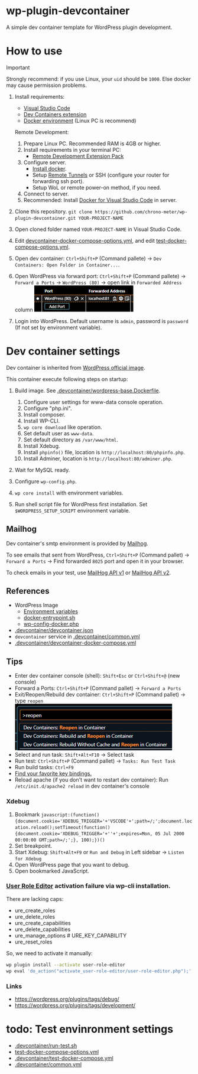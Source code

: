 # wp-plugin-devcontainer
A simple dev container template for WordPress plugin development.


# How to use

> [!IMPORTANT]
> Strongly recommend: if you use Linux, your `uid` should be `1000`. Else docker may cause permission problems.

 1. Install requirements:
    * [Visual Studio Code](https://code.visualstudio.com/)
    * [Dev Containers extension](https://marketplace.visualstudio.com/items?itemName=ms-vscode-remote.remote-containers)
    * [Docker environment](https://code.visualstudio.com/docs/devcontainers/containers#_installation) (Linux PC is recommend)

    Remote Development:

       1. Prepare Linux PC. Recommended RAM is 4GB or higher.
       2. Install requirements in your terminal PC:
          * [Remote Development Extension Pack](https://marketplace.visualstudio.com/items?itemName=ms-vscode-remote.vscode-remote-extensionpack)
       3. Configure server.
          * [Install docker](https://code.visualstudio.com/docs/devcontainers/containers#_installation:~:text=tricks%20for%20troubleshooting.-,Linux,-%3A).
          * Setup [Remote Tunnels](https://code.visualstudio.com/docs/remote/tunnels) or SSH (configure your router for forwarding ssh port).
          * Setup WoL or remote power-on method, if you need.
       4. Connect to server.
       5. Recommended: Install [Docker for Visual Studio Code](https://marketplace.visualstudio.com/items?itemName=ms-azuretools.vscode-docker) in server.

 2. Clone this repository. `git clone https://github.com/chrono-meter/wp-plugin-devcontainer.git YOUR-PROJECT-NAME`
 3. Open cloned folder named `YOUR-PROJECT-NAME` in Visual Studio Code.
 4. Edit [devcontainer-docker-compose-options.yml](../devcontainer-docker-compose-options.yml), and edit [test-docker-compose-options.yml](../test-docker-compose-options.yml).
 5. Open dev container: `Ctrl+Shift+P` (Command pallete) → `Dev Containers: Open Folder in Container...`.
 6. Open WordPress via forward port: `Ctrl+Shift+P` (Command pallete) → `Forward a Ports` → `WordPress (80)` → open link in `Forwarded Address` column ![img](doc/vscode-open-forward-port.png)
 7. Login into WordPress. Default username is `admin`, password is `password` (If not set by environment variable).


# Dev container settings

Dev container is inherited from [WordPress official image](https://hub.docker.com/_/wordpress).

This container execute following steps on startup:

 1. Build image. See [.devcontainer/wordpress-base.Dockerfile](wordpress-base.Dockerfile).

    1. Configure user settings for www-data console operation.
    2. Configure "php.ini".
    3. Install composer.
    4. Install WP-CLI.
    5. `wp core download` like operation.
    6. Set default user as `www-data`.
    7. Set default directory as `/var/www/html`.
    8. Install Xdebug.
    9. Install `phpinfo()` file, location is `http://localhost:80/phpinfo.php`.
    10. Install Adminer, location is `http://localhost:80/adminer.php`.

 2. Wait for MySQL ready.

 3. Configure `wp-config.php`.

 4. `wp core install` with environment variables.

 5. Run shell script file for WordPress first installation. Set `$WORDPRESS_SETUP_SCRIPT` environment variable.


## Mailhog

Dev container's smtp environment is provided by [Mailhog](https://github.com/mailhog/MailHog).

To see emails that sent from WordPress, `Ctrl+Shift+P` (Command pallet) → `Forward a Ports` → Find forwarded `8025` port and open it in your browser.

To check emails in your test, use [MailHog API v1](https://github.com/mailhog/MailHog/blob/master/docs/APIv1.md) or [MailHog API v2](https://github.com/mailhog/MailHog/blob/master/docs/APIv2.md).


## References
 * WordPress Image
    * [Environment variables](https://hub.docker.com/_/wordpress#:~:text=How%20to%20use%20this%20image)
    * [docker-entrypoint.sh](https://github.com/docker-library/wordpress/blob/master/docker-entrypoint.sh)
    * [wp-config-docker.php](https://github.com/docker-library/wordpress/blob/master/wp-config-docker.php)
 * [.devcontainer/devcontainer.json](devcontainer.json)
 * `devcontainer` service in [.devcontainer/common.yml](common.yml)
 * [.devcontainer/devcontainer-docker-compose.yml](devcontainer-docker-compose.yml)


## Tips
 * Enter dev container console (shell): `Shift+Esc` or `Ctrl+Shift+@` (new console)
 * Forward a Ports: `Ctrl+Shift+P` (Command pallet) → `Forward a Ports`
 * Exit/Reopen/Rebuild dev container: `Ctrl+Shift+P` (Command pallet) → type `reopen` ![img](doc/vscode-cp-reopen.png)
 * Select and run task: `Shift+Alt+F10` → Select task
 * Run test: `Ctrl+Shift+P` (Command pallet) → `Tasks: Run Test Task`
 * Run build tasks: `Ctrl+F9`
 * [Find your favorite key bindings.](https://marketplace.visualstudio.com/search?target=VSCode&category=Keymaps&sortBy=Installs)
 * Reload apache (if you don't want to restart dev container): Run `/etc/init.d/apache2 reload` in dev container's console

### Xdebug
 1. Bookmark `javascript:(function() {document.cookie='XDEBUG_TRIGGER='+'VSCODE'+';path=/;';document.location.reload();setTimeout(function() {document.cookie='XDEBUG_TRIGGER='+''+';expires=Mon, 05 Jul 2000 00:00:00 GMT;path=/;';}, 100);})()`
 2. Set breakpoint.
 3. Start Xdebug: `Shift+Alt+F9` or `Run and Debug` in Left sidebar → `Listen for Xdebug`
 4. Open WordPress page that you want to debug.
 5. Open bookmarked JavaScript.

### [User Role Editor](https://wordpress.org/plugins/user-role-editor/) activation failure via wp-cli installation.
There are lacking caps:
 * ure_create_roles
 * ure_delete_roles
 * ure_create_capabilities
 * ure_delete_capabilities
 * ure_manage_options  # URE_KEY_CAPABILITY
 * ure_reset_roles

So, we need to activate it manually:
```sh
wp plugin install --activate user-role-editor
wp eval 'do_action("activate_user-role-editor/user-role-editor.php");'
```

### Links
 * https://wordpress.org/plugins/tags/debug/
 * https://wordpress.org/plugins/tags/development/


# todo: Test envinronment settings
 * [.devcontainer/run-test.sh](run-test.sh)
 * [test-docker-compose-options.yml](../test-docker-compose-options.yml)
 * [.devcontainer/test-docker-compose.yml](test-docker-compose.yml)
 * [.devcontainer/common.yml](common.yml)
